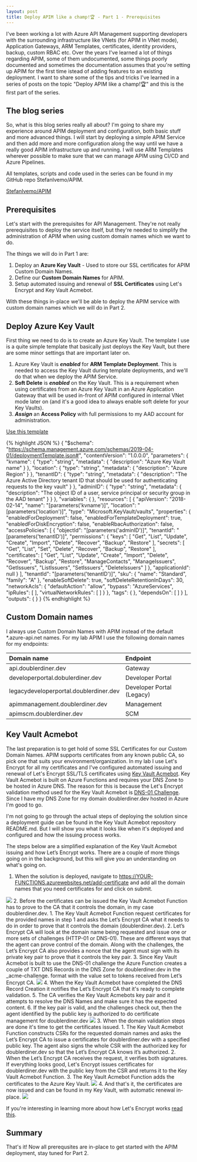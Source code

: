 ```yaml
---
layout: post
title: Deploy APIM like a champ!🏆 - Part 1 - Prerequisites
---
```


I've been working a lot with Azure API Management supporting developers with the surrounding infrastructure like VNets (for APIM in VNet mode), Application Gateways, ARM Templates, certificates, identity providers, backup, custom RBAC etc. Over the years I've learned a lot of things regarding APIM, some of them undocumented, some things poorly documented and sometimes the documentation assumes that you're setting up APIM for the first time istead of adding features to an existing deployment. I want to share some of the tips and tricks I've learned in a series of posts on the topic "Deploy APIM like a champ!🏆" and this is the first part of the series.

The blog series
------
So, what is this blog series really all about? I'm going to share my experience around APIM deployment and configuration, both basic stuff and more advanced things. I will start by deploying a simple APIM Service and then add more and more configuration along the way until we have a really good APIM infrastructure up and running. I will use ARM Templates wherever possible to make sure that we can manage APIM using CI/CD and Azure Pipelines.

All templates, scripts and code used in the series can be found in my GitHub repo StefanIvemo/APIM.  

<a class="github-button" href="https://github.com/StefanIvemo/APIM/" aria-label="Use this template StefanIvemo/APIM on GitHub">StefanIvemo/APIM</a>

Prerequisites
------

Let's start with the prerequisites for API Management. They're not really prerequisites to deploy the service itself, but they're needed to simplify the administration of APIM when using custom domain names which we want to do.

The things we will do in Part 1 are:

1. Deploy an **Azure Key Vault** - Used to store our SSL certificates for APIM Custom Domain Names.
2. Define our **Custom Domain Names** for APIM.
3. Setup automated issuing and renewal of **SSL Certificates** using Let's Encrypt and Key Vault Acmebot.

With these things in-place we'll be able to deploy the APIM service with custom domain names which we will do in Part 2.

Deploy Azure Key Vault
-----
First thing we need to do is to create an Azure Key Vault. The template I use is a quite simple template that basically just deploys the Key Vault, but there are some minor settings that are important later on.

1. Azure Key Vault is **_enabled_** for **ARM Template Deployment**. This is needed to access the Key Vault during template deployments, and we'll do that when we deploy the APIM Service.
2. **Soft Delete** is **_enabled_** on the Key Vault. This is a requirement when using certificates from an Azure Key Vault in an Azure Application Gateway that will be used in-front of APIM configured in internal VNet mode later on (and it's a good idea to always enable soft delete for your Key Vaults).
3. **_Assign_** an **Access Policy** with full permissions to my AAD account for administration.

<a class="github-button" href="https://github.com/StefanIvemo/APIM/blob/master/Part%201%20-%20Prerequisites/KeyVault.json" aria-label="Use this template StefanIvemo/APIM on GitHub">Use this template</a>

{% highlight JSON %}
{
    "$schema": "https://schema.management.azure.com/schemas/2019-04-01/deploymentTemplate.json#",
    "contentVersion": "1.0.0.0",
    "parameters": {
        "kvname": {
            "type": "string",
            "metadata": {
                "description": "Azure Key Vault name"
            }
        },
        "location": {
            "type": "string",
            "metadata": {
                "description": "Azure Region"
            }
        },
        "tenantID": {
            "type": "string",
            "metadata": {
                "description": "The Azure Active Directory tenant ID that should be used for authenticating requests to the key vault"
            }
        },
        "adminID": {
            "type": "string",
            "metadata": {
                "description": "The object ID of a user, service principal or security group in the AAD tenant"
            }
        }
    },
    "variables": {
    },
    "resources": [
        {
            "apiVersion": "2018-02-14",
            "name": "[parameters('kvname')]",
            "location": "[parameters('location')]",
            "type": "Microsoft.KeyVault/vaults",
            "properties": {
                "enabledForDeployment": false,
                "enabledForTemplateDeployment": true,
                "enabledForDiskEncryption": false,
                "enableRbacAuthorization": false,
                "accessPolicies": [
                    {
                        "objectId": "[parameters('adminID')]",
                        "tenantId": "[parameters('tenantID')]",
                        "permissions": {
                            "keys": [
                                "Get",
                                "List",
                                "Update",
                                "Create",
                                "Import",
                                "Delete",
                                "Recover",
                                "Backup",
                                "Restore"
                            ],
                            "secrets": [
                                "Get",
                                "List",
                                "Set",
                                "Delete",
                                "Recover",
                                "Backup",
                                "Restore"
                            ],
                            "certificates": [
                                "Get",
                                "List",
                                "Update",
                                "Create",
                                "Import",
                                "Delete",
                                "Recover",
                                "Backup",
                                "Restore",
                                "ManageContacts",
                                "ManageIssuers",
                                "GetIssuers",
                                "ListIssuers",
                                "SetIssuers",
                                "DeleteIssuers"
                            ]
                        },
                        "applicationId": null
                    }
                ],
                "tenantId": "[parameters('tenantID')]",
                "sku": {
                    "name": "Standard",
                    "family": "A"
                },
                "enableSoftDelete": true,
                "softDeleteRetentionInDays": 30,
                "networkAcls": {
                    "defaultAction": "allow",
                    "bypass": "AzureServices",
                    "ipRules": [
                    ],
                    "virtualNetworkRules": [
                    ]
                }
            },
            "tags": {
            },
            "dependsOn": [
            ]
        }
    ],
    "outputs": {
    }
}
{% endhighlight %}

Custom Domain names
-----
I always use Custom Domain Names with APIM instead of the default *.azure-api.net names. For my lab APIM I use the following domain names for my endpoints:  

| Domain name   | Endpoint      |
| :------------- |:-------------|
| api.doublerdiner.dev     | Gateway |
| developerportal.dobulerdiner.dev   | Developer Portal      |
| legacydeveloperportal.doublerdiner.dev | Developer Portal (Legacy)     |
| apimmanagement.doublerdiner.dev | Management    |
| apimscm.doublerdiner.dev | SCM    |  

Key Vault Acmebot
-----
The last preparation is to get hold of some SSL Certificates for our Custom Domain Names. APIM supports certificates from any known public CA, so pick one that suits your environment/organization. In my lab I use Let's Encrypt for all my certificates and I've configured automated issuing and renewal of Let's Encrypt SSL/TLS certificates using [Key Vault Acmebot](https://github.com/shibayan/keyvault-acmebot). Key Vault Acmebot is built on Azure Functions and requires your DNS Zone to be hosted in Azure DNS. The reason for this is because the Let's Encrypt validation method used for the Key Vault Acmebot is [DNS-01 Challenge](https://letsencrypt.org/docs/challenge-types/#dns-01-challenge). Since I have my DNS Zone for my domain doublerdiner.dev hosted in Azure I'm good to go.  
  
I'm not going to go through the actual steps of deploying the solution since a deployment guide can be found in the Key Vault Acmebot repository README.md. But I will show you what it looks like when it's deployed and configured and how the issuing process works.  

The steps below are a simplified explanation of the Key Vault Acmebot issuing and how Let’s Encrypt works. There are a couple of more things going on in the background, but this will give you an understanding on what's going on.

1. When the solution is deployed, navigate to https://YOUR-FUNCTIONS.azurewebsites.net/add-certificate and add all the domain names that you need certificates for and click on submit.
<img src="https://github.com/StefanIvemo/stefanivemo.github.io/blob/master/images/apim-part1/Part1-acmebotissue.PNG?raw=true">
2. Before the certificates can be issued the Key Vault Acmebot Function has to prove to the CA that it controls the domain, in my case doublerdiner.dev.    
    1. The Key Vault Acmebot Function request certificates for the provided names in step 1 and asks the Let’s Encrypt CA what it needs to do in order to prove that it controls the domain (doublerdiner.dev).  
    2. Let’s Encrypt CA will look at the domain name being requested and issue one or more sets of challenges (HTTP-01 or DNS-01). These are different ways that the agent can prove control of the domain. Along with the challenges, the Let’s Encrypt CA also provides a nonce that the agent must sign with its private key pair to prove that it controls the key pair.
    3. Since Key Vault Acmebot is built to use the DNS-01 challenge the Azure Function creates a couple of TXT DNS Records in the DNS Zone for doublerdiner.dev in the _acme-challenge.<YOUR_DOMAIN> format with the value set to tokens received from Let’s Encrypt CA.        
    <img src="https://github.com/StefanIvemo/stefanivemo.github.io/blob/master/images/apim-part1/part1-dnsverification.PNG?raw=true">      
    4. When the Key Vault Acmebot have completed the DNS Record Creation it notifies the Let’s Encrypt CA that it's ready to complete validation.
    5. The CA verifies the Key Vault Acmebots key pair and it attempts to resolve the DNS Names and make sure it has the expected content.
    6. If the key pair is valid, and the challenges check out, then the agent identified by the public key is authorized to do certificate management for doublerdiner.dev  
    <img src="https://github.com/StefanIvemo/stefanivemo.github.io/blob/master/images/apim-part1/Part1-Acmebot-challenge.png?raw=true">      
3. When the domain validation steps are done it's time to get the certificates issued.  
    1. The Key Vault Acmebot Function constructs CSRs for the requested domain names and asks the Let’s Encrypt CA to issue a certificates for doublerdiner.dev with a specified public key. The agent also signs the whole CSR with the authorized key for doublerdiner.dev so that the Let’s Encrypt CA knows it’s authorized.
    2. When the Let’s Encrypt CA receives the request, it verifies both signatures. If everything looks good, Let's Encrypt issues certificates for doublerdiner.dev with the public key from the CSR and returns it to the Key Vault Acmebot Function.  
    3. The Key Vault Acmebot Function adds the certificates to the Azure Key Vault.
    <img src="https://github.com/StefanIvemo/stefanivemo.github.io/blob/master/images/apim-part1/Part1-Acmebot-issuing.png?raw=true"> 
4. And that's it, the certificates are now issued and can be found in my Key Vault, with automatic renewal in-place.  
  
<img src="https://github.com/StefanIvemo/stefanivemo.github.io/blob/master/images/apim-part1/part1-keyvaultcerts.PNG?raw=true">  
  
If you're interesting in learning more about how Let's Encrypt works [read this](https://letsencrypt.org/how-it-works/).

Summary
-----
That's it! Now all prerequsites are in-place to get started with the APIM deployment, stay tuned for Part 2.

<script src="https://utteranc.es/client.js"
        repo="StefanIvemo/stefanivemo.github.io"
        issue-term="pathname"
        label="Comment"
        theme="github-light"
        crossorigin="anonymous"
        async>
</script>

<script async defer src="https://buttons.github.io/buttons.js"></script>